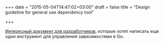 +++
date = "2015-05-04T14:47:02+03:00"
draft = false
title = "Design guideline for general use dependency tool"

+++

<p><a href="https://docs.google.com/document/d/1y4mYe8Sk9jCPze6AyygxrC7j1sqEgwAycezpaE6JnC8/edit#heading=h.xgr9eiceu2ca">Интересный документ для разработчиков,</a> которые хотят написать еще одни инструмент для управления зависимостями в Go.</p>


